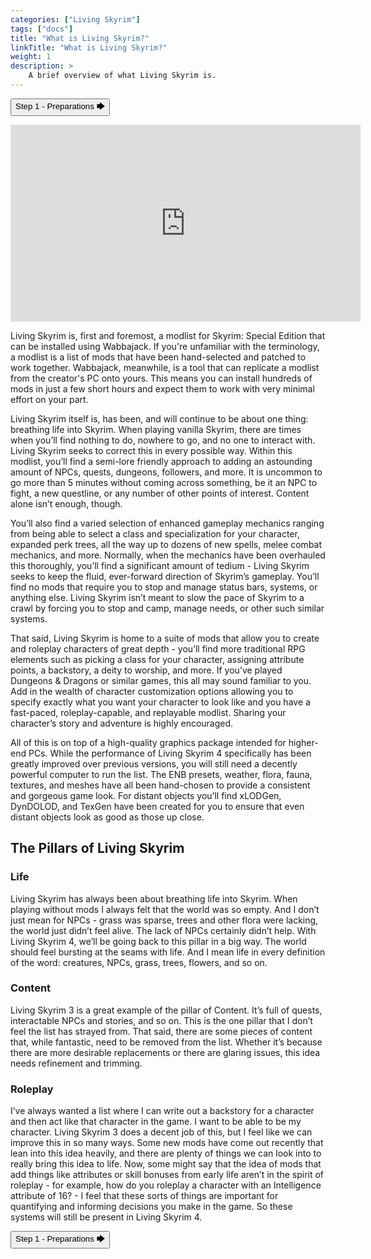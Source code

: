 ```yaml
---
categories: ["Living Skyrim"]
tags: ["docs"] 
title: "What is Living Skyrim?"
linkTitle: "What is Living Skyrim?"
weight: 1
description: >
    A brief overview of what Living Skyrim is.
---
```


<button onclick="window.location.href='https://beta.fgsmodlists.com/docs/living-skyrim/step-1-preparations/';" class="btn btn-primary">Step 1 - Preparations 🡆</button>

<iframe width="560" height="315" src="https://www.youtube.com/embed/SKw3U8fLa3M" title="YouTube video player" frameborder="0" allow="accelerometer; autoplay; clipboard-write; encrypted-media; gyroscope; picture-in-picture; web-share" allowfullscreen></iframe>

Living Skyrim is, first and foremost, a modlist for Skyrim: Special Edition that can be installed using Wabbajack. If you're unfamiliar with the terminology, a modlist is a list of mods that have been hand-selected and patched to work together. Wabbajack, meanwhile, is a tool that can replicate a modlist from the creator's PC onto yours. This means you can install hundreds of mods in just a few short hours and expect them to work with very minimal effort on your part.

Living Skyrim itself is, has been, and will continue to be about one thing: breathing life into Skyrim. When playing vanilla Skyrim, there are times when you’ll find nothing to do, nowhere to go, and no one to interact with. Living Skyrim seeks to correct this in every possible way. Within this modlist, you’ll find a semi-lore friendly approach to adding an astounding amount of NPCs, quests, dungeons, followers, and more. It is uncommon to go more than 5 minutes without coming across something, be it an NPC to fight, a new questline, or any number of other points of interest. Content alone isn’t enough, though.

You’ll also find a varied selection of enhanced gameplay mechanics ranging from being able to select a class and specialization for your character, expanded perk trees, all the way up to dozens of new spells, melee combat mechanics, and more. Normally, when the mechanics have been overhauled this thoroughly, you’ll find a significant amount of tedium - Living Skyrim seeks to keep the fluid, ever-forward direction of Skyrim’s gameplay. You’ll find no mods that require you to stop and manage status bars, systems, or anything else. Living Skyrim isn’t meant to slow the pace of Skyrim to a crawl by forcing you to stop and camp, manage needs, or other such similar systems.

That said, Living Skyrim is home to a suite of mods that allow you to create and roleplay characters of great depth - you’ll find more traditional RPG elements such as picking a class for your character, assigning attribute points, a backstory, a deity to worship, and more. If you’ve played Dungeons & Dragons or similar games, this all may sound familiar to you. Add in the wealth of character customization options allowing you to specify exactly what you want your character to look like and you have a fast-paced, roleplay-capable, and replayable modlist. Sharing your character’s story and adventure is highly encouraged.

All of this is on top of a high-quality graphics package intended for higher-end PCs. While the performance of Living Skyrim 4 specifically has been greatly improved over previous versions, you will still need a decently powerful computer to run the list. The ENB presets, weather, flora, fauna, textures, and meshes have all been hand-chosen to provide a consistent and gorgeous game look. For distant objects you’ll find xLODGen, DynDOLOD, and TexGen have been created for you to ensure that even distant objects look as good as those up close.

## The Pillars of Living Skyrim 
### Life 
Living Skyrim has always been about breathing life into Skyrim. When playing without mods I always felt that the world was so empty. And I don’t just mean for NPCs - grass was sparse, trees and other flora were lacking, the world just didn’t feel alive. The lack of NPCs certainly didn’t help. With Living Skyrim 4, we’ll be going back to this pillar in a big way. The world should feel bursting at the seams with life. And I mean life in every definition of the word: creatures, NPCs, grass, trees, flowers, and so on.

### Content 
Living Skyrim 3 is a great example of the pillar of Content. It’s full of quests, interactable NPCs and stories, and so on. This is the one pillar that I don’t feel the list has strayed from. That said, there are some pieces of content that, while fantastic, need to be removed from the list. Whether it’s because there are more desirable replacements or there are glaring issues, this idea needs refinement and trimming.

### Roleplay 
I’ve always wanted a list where I can write out a backstory for a character and then act like that character in the game. I want to be able to be my character. Living Skyrim 3 does a decent job of this, but I feel like we can improve this in so many ways. Some new mods have come out recently that lean into this idea heavily, and there are plenty of things we can look into to really bring this idea to life. Now, some might say that the idea of mods that add things like attributes or skill bonuses from early life aren’t in the spirit of roleplay - for example, how do you roleplay a character with an Intelligence attribute of 16? - I feel that these sorts of things are important for quantifying and informing decisions you make in the game. So these systems will still be present in Living Skyrim 4.

<button onclick="window.location.href='https://beta.fgsmodlists.com/docs/living-skyrim/step-1-preparations/';" class="btn btn-primary">Step 1 - Preparations 🡆</button>